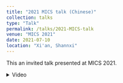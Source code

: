 ```yaml
---
title: "2021 MICS talk (Chinese)"
collection: talks
type: "Talk"
permalink: /talks/2021-MICS-talk
venue: "MICS 2021"
date: 2021-07-10
location: "Xi'an, Shannxi"
---
```


This an invited talk presented at MICS 2021.

<details markdown=1>
<summary>Video</summary>
<div><iframe src="//player.bilibili.com/player.html?aid=504394934&bvid=BV1Rg411j7Mu&cid=377829334&page=10&danmaku=0" allowfullscreen="allowfullscreen" width="100%" height="500" scrolling="no" frameborder="0" sandbox="allow-top-navigation allow-same-origin allow-forms allow-scripts"></iframe></div>

</details>


<!-- https://bv-av.cn/video-info -->
